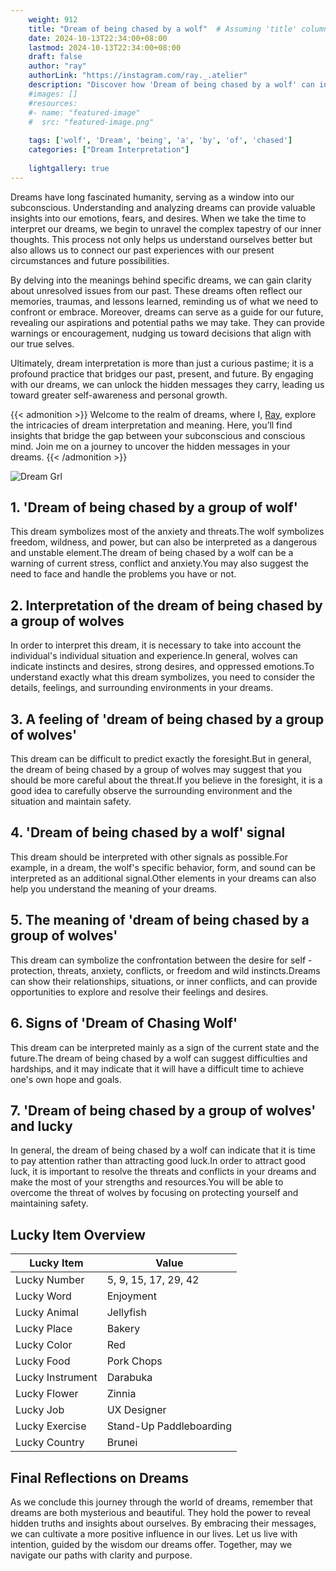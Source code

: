 ```yaml
---
    weight: 912
    title: "Dream of being chased by a wolf"  # Assuming 'title' column exists
    date: 2024-10-13T22:34:00+08:00
    lastmod: 2024-10-13T22:34:00+08:00
    draft: false
    author: "ray"
    authorLink: "https://instagram.com/ray._.atelier"
    description: "Discover how 'Dream of being chased by a wolf' can interpret your future and uncover its significant meanings in your life."
    #images: []
    #resources:
    #- name: "featured-image"
    #  src: "featured-image.png"
    
    tags: ['wolf', 'Dream', 'being', 'a', 'by', 'of', 'chased']
    categories: ["Dream Interpretation"]
    
    lightgallery: true
---
```

    
Dreams have long fascinated humanity, serving as a window into our subconscious. Understanding and analyzing dreams can provide valuable insights into our emotions, fears, and desires. When we take the time to interpret our dreams, we begin to unravel the complex tapestry of our inner thoughts. This process not only helps us understand ourselves better but also allows us to connect our past experiences with our present circumstances and future possibilities.

By delving into the meanings behind specific dreams, we can gain clarity about unresolved issues from our past. These dreams often reflect our memories, traumas, and lessons learned, reminding us of what we need to confront or embrace. Moreover, dreams can serve as a guide for our future, revealing our aspirations and potential paths we may take. They can provide warnings or encouragement, nudging us toward decisions that align with our true selves.

Ultimately, dream interpretation is more than just a curious pastime; it is a profound practice that bridges our past, present, and future. By engaging with our dreams, we can unlock the hidden messages they carry, leading us toward greater self-awareness and personal growth.

{{< admonition >}}
Welcome to the realm of dreams, where I, [Ray](https://instagram.com/ray._.atelier), explore the intricacies of dream interpretation and meaning. Here, you’ll find insights that bridge the gap between your subconscious and conscious mind. Join me on a journey to uncover the hidden messages in your dreams.
{{< /admonition >}}

![Dream Grl](https://cdn.pixabay.com/photo/2017/11/02/03/35/gothic-2910057_1280.jpg "Dream Grl")

## 1. 'Dream of being chased by a group of wolf'
This dream symbolizes most of the anxiety and threats.The wolf symbolizes freedom, wildness, and power, but can also be interpreted as a dangerous and unstable element.The dream of being chased by a wolf can be a warning of current stress, conflict and anxiety.You may also suggest the need to face and handle the problems you have or not.

## 2. Interpretation of the dream of being chased by a group of wolves
In order to interpret this dream, it is necessary to take into account the individual's individual situation and experience.In general, wolves can indicate instincts and desires, strong desires, and oppressed emotions.To understand exactly what this dream symbolizes, you need to consider the details, feelings, and surrounding environments in your dreams.

## 3. A feeling of 'dream of being chased by a group of wolves'
This dream can be difficult to predict exactly the foresight.But in general, the dream of being chased by a group of wolves may suggest that you should be more careful about the threat.If you believe in the foresight, it is a good idea to carefully observe the surrounding environment and the situation and maintain safety.

## 4. 'Dream of being chased by a wolf' signal
This dream should be interpreted with other signals as possible.For example, in a dream, the wolf's specific behavior, form, and sound can be interpreted as an additional signal.Other elements in your dreams can also help you understand the meaning of your dreams.

## 5. The meaning of 'dream of being chased by a group of wolves'
This dream can symbolize the confrontation between the desire for self -protection, threats, anxiety, conflicts, or freedom and wild instincts.Dreams can show their relationships, situations, or inner conflicts, and can provide opportunities to explore and resolve their feelings and desires.

## 6. Signs of 'Dream of Chasing Wolf'
This dream can be interpreted mainly as a sign of the current state and the future.The dream of being chased by a wolf can suggest difficulties and hardships, and it may indicate that it will have a difficult time to achieve one's own hope and goals.

## 7. 'Dream of being chased by a group of wolves' and lucky
In general, the dream of being chased by a wolf can indicate that it is time to pay attention rather than attracting good luck.In order to attract good luck, it is important to resolve the threats and conflicts in your dreams and make the most of your strengths and resources.You will be able to overcome the threat of wolves by focusing on protecting yourself and maintaining safety.

## Lucky Item Overview
| Lucky Item          | Value              |
|---------------|--------------------|
| Lucky Number        | 5, 9, 15, 17, 29, 42  |
| Lucky Word          | Enjoyment |
| Lucky Animal        | Jellyfish |
| Lucky Place         | Bakery     |
| Lucky Color         | Red     |
| Lucky Food          | Pork Chops      |
| Lucky Instrument    | Darabuka |
| Lucky Flower        | Zinnia    |
| Lucky Job           | UX Designer       |
| Lucky Exercise      | Stand-Up Paddleboarding  |
| Lucky Country       | Brunei    |


##  Final Reflections on Dreams

As we conclude this journey through the world of dreams, remember that dreams are both mysterious and beautiful. They hold the power to reveal hidden truths and insights about ourselves. By embracing their messages, we can cultivate a more positive influence in our lives. Let us live with intention, guided by the wisdom our dreams offer. Together, may we navigate our paths with clarity and purpose.
